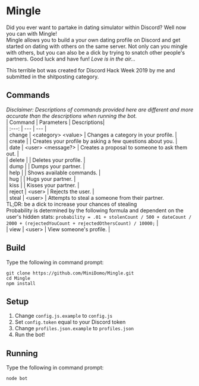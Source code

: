 # Mingle
Did you ever want to partake in dating simulator within Discord? Well now you can with Mingle!  
Mingle allows you to build a your own dating profile on Discord and get started on dating with others on the same server. Not only can you mingle with others, but you can also be a dick by trying to snatch other people's partners. Good luck and have fun! *Love is in the air...*


This terrible bot was created for Discord Hack Week 2019 by me and submitted in the shitposting category.

## Commands
*Disclaimer: Descriptions of commands provided here are different and more accurate than the descriptions when running the bot.*  
| Command | Parameters | Descriptions|  
| :---: | --- | --- |  
| change  | \<category> \<value> <!-- <ul><li>category - a category can be one of the following: name, gender, age, description, hobbies, type, or sexuality.</li><li>value - the new value of the category. </li></ul> --> | Changes a category in your profile. |  
| create  | | Creates your profile by asking a few questions about you. |  
|  date   | \<user> \<message?> <!-- <ul><li>user - mention a user to date. </li><li>message (optional) - Send a custom message with your proposal. Default is "Will you go out with me? 😘"</li></ul> --> | Creates a proposal to someone to ask them out. |  
| delete  | | Deletes your profile. |  
|  dump   | | Dumps your partner. |  
|  help   | | Shows available commands. |  
|   hug   | | Hugs your partner. |  
|  kiss   | | Kisses your partner. |  
| reject  | \<user> <!-- <ul><li>user -  mention a user to reject.</li></ul> --> | Rejects the user. |  
|  steal  | \<user> <!-- <ul><li>user - mention a user to steal.</li></ul> --> | Attempts to steal a someone from their partner. <br> TL;DR: be a dick to increase your chances of stealing <br> Probability is determined by the following formula and dependent on the user's hidden stats: `probability = .01 + stolenCount / 500 + dateCount / 2000 + (rejectedYouCount + rejectedOthersCount) / 10000;` |  
|  view   | \<user> <!-- <ul><li>user - mention a user to view their profile.</li></ul> --> | View someone's profile. |  

## Build
Type the following in command prompt:
```shell
git clone https://github.com/MiniDomo/Mingle.git
cd Mingle
npm install
```

## Setup
1. Change `config.js.example` to `config.js`
2. Set `config.token` equal to your Discord token
3. Change `profiles.json.example` to `profiles.json`
4. Run the bot!

## Running
Type the following in command prompt:
```shell
node bot
```